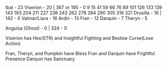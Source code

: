 Ibal - 23
Viserion - 20 | 367 or 195 - 0 9 15 41 59 66 76 89 101 126 133 139 143 193 204 211 227 238 243 262 278 284 290 305 316 321
Drusilla - 16 | 142 - 0
Valmar/Liara - 16
Ardin - 13
Fran - 12
Darquin - 7
Theryn - 5

Anguisa (Ghost) - 0 | 324 - 0

Viserion has Hex(STR) and Insightful Fighting and Bestow Curse(Lose Action)

Fran, Theryn, and Pumpkin have Bless
Fran and Darquin have Frightful Presence
Darquin has Sanctuary
